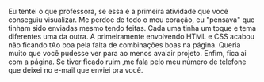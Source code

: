 Eu tentei o que professora, se essa é a primeira atividade que você conseguiu visualizar. Me perdoe de todo o meu coração, eu "pensava" que tinham sido enviadas mesmo tendo feitas. Cada uma tinha um toque e tema diferentes uma da outra. A primeiramente envolvendo HTML e CSS acabou não ficando tAo boa pela falta de combinações boas na página. Queria muito que você pudesse ver para ao menos avalair projeto. Enfim, fica ai com a página. Se tiver ficado ruim ,me fala pelo meu número de telefone que deixei no e-mail que enviei pra você.
